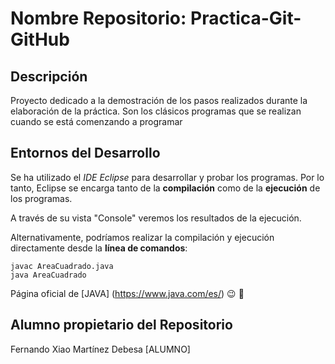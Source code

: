 # Nombre Repositorio: Practica-Git-GitHub

## Descripción
Proyecto dedicado a la demostración de los pasos realizados durante la elaboración de la práctica.
Son los clásicos programas que se realizan cuando se está comenzando a programar

## Entornos del Desarrollo 
Se ha utilizado el *IDE Eclipse* para desarrollar y probar los programas.
Por lo tanto, Eclipse se encarga tanto de la **compilación** como de la **ejecución** de los programas.

A través de su vista "Console" veremos los resultados de la ejecución.

Alternativamente, podríamos realizar la compilación y ejecución directamente desde la **línea de comandos**:
```console
javac AreaCuadrado.java
java AreaCuadrado
```

Página oficial de [JAVA] (https://www.java.com/es/)  :wink:  :robot:

## Alumno propietario del Repositorio
Fernando Xiao Martínez Debesa  [ALUMNO]